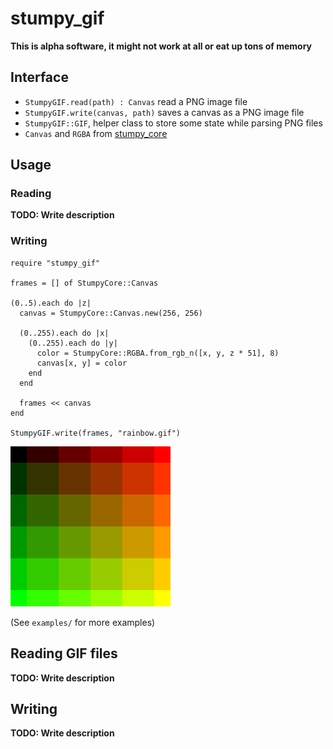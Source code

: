 # stumpy_gif

__This is alpha software, it might not work at all or eat up tons of memory__

## Interface

* `StumpyGIF.read(path) : Canvas` read a PNG image file
* `StumpyGIF.write(canvas, path)` saves a canvas as a PNG image file
* `StumpyGIF::GIF`, helper class to store some state while parsing PNG files
* `Canvas` and `RGBA` from [stumpy_core](https://github.com/l3kn/stumpy_core)

## Usage

### Reading

__TODO: Write description__

### Writing

``` crystal
require "stumpy_gif"

frames = [] of StumpyCore::Canvas

(0..5).each do |z|
  canvas = StumpyCore::Canvas.new(256, 256)

  (0..255).each do |x|
    (0..255).each do |y|
      color = StumpyCore::RGBA.from_rgb_n([x, y, z * 51], 8)
      canvas[x, y] = color
    end
  end

  frames << canvas
end

StumpyGIF.write(frames, "rainbow.gif")
```

![GIF image with an animated color gradient](examples/rainbow.gif)

(See `examples/` for more examples)

## Reading GIF files

__TODO: Write description__

## Writing

__TODO: Write description__
